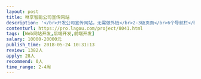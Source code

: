 ```yaml
---                
layout: post       
title: 咻享智能公司宣传网站           
description: '</br>开发公司宣传网站，无需做外链</br>2-3级页面</br>6个导航栏</br>搭配少量GIF制作</br>简易风格</br>网站维护可拓展</br>'     
contenturl: https://pro.lagou.com/project/8041.html      
tags: [Web网站开发,后端开发,前端开发]            
salary: 10000-20000元          
publish_time: 2018-05-24 10:31:13         
review: 1382人                   
apply: 28人                   
recommend: 0人                   
time_range: 2-4周              
---                 
```


